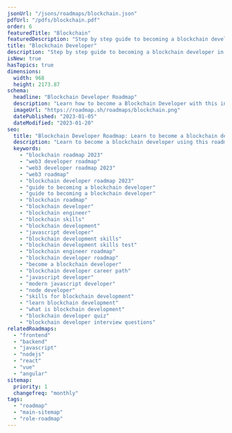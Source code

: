 ```yaml
---
jsonUrl: "/jsons/roadmaps/blockchain.json"
pdfUrl: "/pdfs/blockchain.pdf"
order: 6
featuredTitle: "Blockchain"
featuredDescription: "Step by step guide to becoming a blockchain developer in 2023"
title: "Blockchain Developer"
description: "Step by step guide to becoming a blockchain developer in 2023."
isNew: true
hasTopics: true
dimensions:
  width: 968
  height: 2173.87
schema:
  headline: "Blockchain Developer Roadmap"
  description: "Learn how to become a Blockchain Developer with this interactive step by step guide in 2023. We also have resources and short descriptions attached to the roadmap items so you can get everything you want to learn in one place."
  imageUrl: "https://roadmap.sh/roadmaps/blockchain.png"
  datePublished: "2023-01-05"
  dateModified: "2023-01-20"
seo:
  title: "Blockchain Developer Roadmap: Learn to become a blockchain developer"
  description: "Learn to become a blockchain developer using this roadmap. Community driven, articles, resources, guides, interview questions, quizzes for modern backend development."
  keywords:
    - "blockchain roadmap 2023"
    - "web3 developer roadmap"
    - "web3 developer roadmap 2023"
    - "web3 roadmap"
    - "blockchain developer roadmap 2023"
    - "guide to becoming a blockchain developer"
    - "guide to becoming a blockchain developer"
    - "blockchain roadmap"
    - "blockchain developer"
    - "blockchain engineer"
    - "blockchain skills"
    - "blockchain development"
    - "javascript developer"
    - "blockchain development skills"
    - "blockchain development skills test"
    - "blockchain engineer roadmap"
    - "blockchain developer roadmap"
    - "become a blockchain developer"
    - "blockchain developer career path"
    - "javascript developer"
    - "modern javascript developer"
    - "node developer"
    - "skills for blockchain development"
    - "learn blockchain development"
    - "what is blockchain development"
    - "blockchain developer quiz"
    - "blockchain developer interview questions"
relatedRoadmaps:
  - "frontend"
  - "backend"
  - "javascript"
  - "nodejs"
  - "react"
  - "vue"
  - "angular"
sitemap:
  priority: 1
  changefreq: "monthly"
tags:
  - "roadmap"
  - "main-sitemap"
  - "role-roadmap"
---
```


